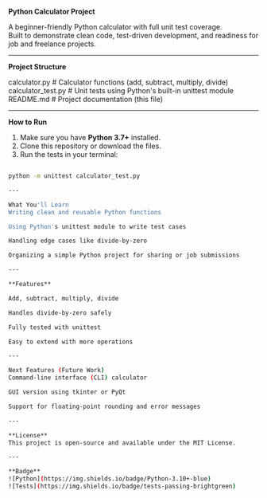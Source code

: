 **Python Calculator Project**

A beginner-friendly Python calculator with full unit test coverage.  
Built to demonstrate clean code, test-driven development, and readiness for job and freelance projects.

---

**Project Structure**

calculator.py # Calculator functions (add, subtract, multiply, divide)
calculator_test.py # Unit tests using Python's built-in unittest module
README.md # Project documentation (this file)


---

**How to Run**

1. Make sure you have **Python 3.7+** installed.
2. Clone this repository or download the files.
3. Run the tests in your terminal:

```bash

python -m unittest calculator_test.py

---

What You'll Learn
Writing clean and reusable Python functions

Using Python's unittest module to write test cases

Handling edge cases like divide-by-zero

Organizing a simple Python project for sharing or job submissions

---

**Features**

Add, subtract, multiply, divide

Handles divide-by-zero safely

Fully tested with unittest

Easy to extend with more operations

---

Next Features (Future Work)
Command-line interface (CLI) calculator

GUI version using tkinter or PyQt

Support for floating-point rounding and error messages

---

**License**
This project is open-source and available under the MIT License.

---

**Badge**
![Python](https://img.shields.io/badge/Python-3.10+-blue)
![Tests](https://img.shields.io/badge/tests-passing-brightgreen)







